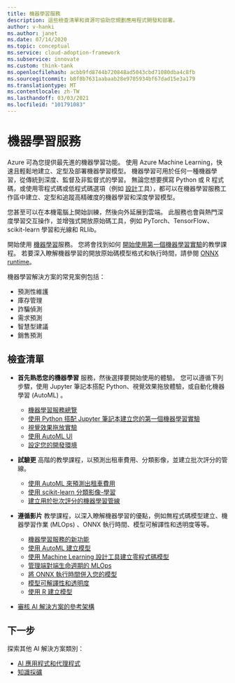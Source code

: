 ```yaml
---
title: 機器學習服務
description: 這些檢查清單和資源可協助您規劃應用程式開發和部署。
author: v-hanki
ms.author: janet
ms.date: 07/14/2020
ms.topic: conceptual
ms.service: cloud-adoption-framework
ms.subservice: innovate
ms.custom: think-tank
ms.openlocfilehash: acbb9fd8744b720848ad5043cbd71080dba4c8fb
ms.sourcegitcommit: b8f8b7631aabaab28e9705934bf67dad15e3a179
ms.translationtype: MT
ms.contentlocale: zh-TW
ms.lasthandoff: 03/03/2021
ms.locfileid: "101791083"
---
```

<!-- cSpell:ignore scikit RLlib ONNX Jupyter -->

# <a name="machine-learning"></a>機器學習服務

Azure 可為您提供最先進的機器學習功能。 使用 Azure Machine Learning，快速且輕鬆地建立、定型及部署機器學習模型。 機器學習可用於任何一種機器學習，從傳統到深度、監督及非監督式的學習。 無論您想要撰寫 Python 或 R 程式碼，或使用零程式碼或低程式碼選項（例如 [設計](/azure/machine-learning/tutorial-designer-automobile-price-train-score)工具），都可以在機器學習服務工作區中建立、定型和追蹤高精確度的機器學習和深度學習模型。

您甚至可以在本機電腦上開始訓練，然後向外延展到雲端。 此服務也會與熱門深度學習交互操作，並增強式開放原始碼工具，例如 PyTorch、TensorFlow、scikit-learn 學習和光線和 RLlib。

開始使用 [機器學習](/azure/machine-learning/)服務。 您將會找到如何 [開始使用第一個機器學習實驗](/azure/machine-learning/tutorial-1st-experiment-sdk-setup)的教學課程。 若要深入瞭解機器學習的開放原始碼模型格式和執行時間，請參閱 [ONNX runtime](https://www.onnxruntime.ai/)。

機器學習解決方案的常見案例包括：

- 預測性維護
- 庫存管理
- 詐騙偵測
- 需求預測
- 智慧型建議
- 銷售預測

## <a name="checklist"></a>檢查清單

- **首先熟悉您的機器學習** 服務，然後選擇要開始使用的體驗。 您可以遵循下列步驟，使用 Jupyter 筆記本搭配 Python、視覺效果拖放體驗，或自動化機器學習 (AutoML) 。

  - [機器學習服務總覽](/azure/machine-learning/overview-what-is-azure-ml)
  - [使用 Python 搭配 Jupyter 筆記本建立您的第一個機器學習實驗](/azure/machine-learning/tutorial-1st-experiment-sdk-setup)
  - [視覺效果拖放實驗](/azure/machine-learning/tutorial-designer-automobile-price-train-score)
  - [使用 AutoML UI](/azure/machine-learning/tutorial-first-experiment-automated-ml)
  - [設定您的開發環境](/azure/machine-learning/how-to-configure-environment)

- **試驗更** 高階的教學課程，以預測出租車費用、分類影像，並建立批次評分的管線。

  - [使用 AutoML 來預測出租車費用](/azure/machine-learning/tutorial-auto-train-models)
  - [使用 scikit-learn 分類影像-學習](/azure/machine-learning/tutorial-train-models-with-aml)
  - [建立用於批次評分的機器學習管線](/azure/machine-learning/tutorial-pipeline-batch-scoring-classification)

- **遵循影片** 教學課程，以深入瞭解機器學習的優點，例如無程式碼模型建立、機器學習作業 (MLOps) 、ONNX 執行時間、模型可解譯性和透明度等等。

  - [機器學習服務的新功能](https://channel9.msdn.com/Shows/AI-Show/Allup-Azure-ML)
  - [使用 AutoML 建立模型](https://aka.ms/automlvideo)
  - [使用 Machine Learning 設計工具建立零程式碼模型](https://aka.ms/studioanddesigner)
  - [管理端對端生命週期的 MLOps](https://aka.ms/mlopsvideo)
  - [將 ONNX 執行時間併入您的模型](https://www.youtube.com/watch?v=qy7X2JGLUC4)
  - [模型可解譯性和透明度](https://aka.ms/azuremlinterpret)
  - [使用 R 建立模型](https://aka.ms/Rmodels)

- [審核 AI 解決方案的參考架構](/azure/architecture/browse/#ai--machine-learning)

## <a name="next-steps"></a>下一步

探索其他 AI 解決方案類別：

- [AI 應用程式和代理程式](./ai-applications.md)
- [知識採礦](./knowledge-mining.md)
